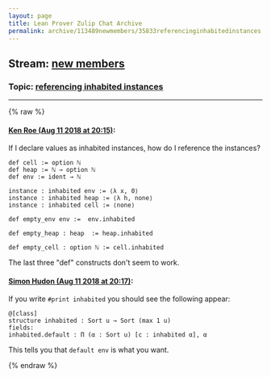 ```yaml
---
layout: page
title: Lean Prover Zulip Chat Archive 
permalink: archive/113489newmembers/35833referencinginhabitedinstances.html
---
```


## Stream: [new members](index.html)
### Topic: [referencing inhabited instances](35833referencinginhabitedinstances.html)

---


{% raw %}
#### [ Ken Roe (Aug 11 2018 at 20:15)](https://leanprover.zulipchat.com/#narrow/stream/113489-new%20members/topic/referencing%20inhabited%20instances/near/131964186):
If I declare values as inhabited instances, how do I reference the instances?
```lean
def cell := option ℕ
def heap := ℕ → option ℕ
def env := ident → ℕ

instance : inhabited env := ⟨λ x, 0⟩
instance : inhabited heap := ⟨λ h, none⟩
instance : inhabited cell := ⟨none⟩

def empty_env env :=  env.inhabited

def empty_heap : heap  := heap.inhabited

def empty_cell : option ℕ := cell.inhabited
```
The last three "def" constructs don't seem to work.

#### [ Simon Hudon (Aug 11 2018 at 20:17)](https://leanprover.zulipchat.com/#narrow/stream/113489-new%20members/topic/referencing%20inhabited%20instances/near/131964248):
If you write `#print inhabited` you should see the following appear:

```lean
@[class]
structure inhabited : Sort u → Sort (max 1 u)
fields:
inhabited.default : Π (α : Sort u) [c : inhabited α], α
```

This tells you that `default env` is what you want.


{% endraw %}
